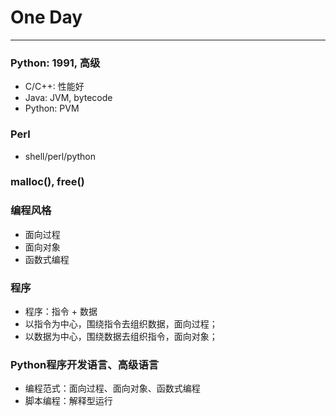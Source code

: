 # One Day

***

### Python: 1991, 高级
* C/C++: 性能好
* Java: JVM, bytecode
* Python: PVM

### Perl
* shell/perl/python
 
### malloc(), free()

### 编程风格
* 面向过程
* 面向对象
* 函数式编程

### 程序
* 程序：指令 + 数据
* 以指令为中心，围绕指令去组织数据，面向过程；
* 以数据为中心，围绕数据去组织指令，面向对象；

### Python程序开发语言、高级语言
* 编程范式：面向过程、面向对象、函数式编程
* 脚本编程：解释型运行
